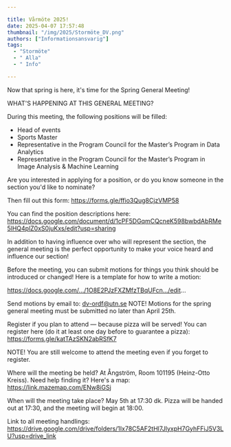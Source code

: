 ```yaml
---

title: Vårmöte 2025!
date: 2025-04-07 17:57:48
thumbnail: "/img/2025/Stormöte_DV.png"
authors: ["Informationsansvarig"]
tags: 
  - "Stormöte"
  - " Alla"
  - " Info"

---
```

Now that spring is here, it's time for the Spring General Meeting!

WHAT'S HAPPENING AT THIS GENERAL MEETING?

During this meeting, the following positions will be filled:

* Head of events
* Sports Master
* Representative in the Program Council for the Master’s Program in Data Analytics
 * Representative in the Program Council for the Master’s Program in Image Analysis & Machine Learning

Are you interested in applying for a position, or do you know someone in the section you'd like to nominate?

Then fill out this form:
https://forms.gle/ffio3Qug8CjzVMP58

You can find the position descriptions here:
https://docs.google.com/document/d/1cPF5DGqmCQcneK598bwbdAbRMe5lHQ4plZ0xS0juKxs/edit?usp=sharing

In addition to having influence over who will represent the section, the general meeting is the perfect opportunity to make your voice heard and influence our section!

Before the meeting, you can submit motions for things you think should be introduced or changed!
Here is a template for how to write a motion:

https://docs.google.com/.../1O8E2PJzFXZMfzTBqUFcn.../edit...

Send motions by email to: dv-ordf@utn.se
NOTE! Motions for the spring general meeting must be submitted no later than April 25th.

Register if you plan to attend — because pizza will be served!
You can register here (do it at least one day before to guarantee a pizza):
https://forms.gle/katTAzSKN2abRSfK7

NOTE! You are still welcome to attend the meeting even if you forget to register.

Where will the meeting be held?
At Ångström, Room 101195 (Heinz-Otto Kreiss).
Need help finding it? Here's a map:
https://link.mazemap.com/ENw8iGSj

When will the meeting take place?
May 5th at 17:30 dk.
Pizza will be handed out at 17:30, and the meeting will begin at 18:00.

Link to all meeting handlings:
https://drive.google.com/drive/folders/1Ix78C5AF2tHl7JlyxpH7GyhFFiJ5V3LU?usp=drive_link